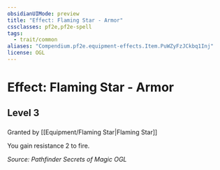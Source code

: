 ```yaml
---
obsidianUIMode: preview
title: "Effect: Flaming Star - Armor"
cssclasses: pf2e,pf2e-spell
tags:
  - trait/common
aliases: "Compendium.pf2e.equipment-effects.Item.PuWZyFzJCkbq1Inj"
license: OGL
---
```

# Effect: Flaming Star - Armor
## Level 3
### 






Granted by [[Equipment/Flaming Star|Flaming Star]]

You gain resistance 2 to fire.

*Source: Pathfinder Secrets of Magic*
*OGL*
